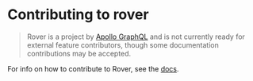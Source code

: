 # Contributing to rover

> Rover is a project by [Apollo GraphQL]() and is not currently ready for 
> external feature contributors, though some documentation contributions may be 
> accepted. 

For info on how to contribute to Rover, see the [docs](https://go.apollo.dev/r/contributing).
